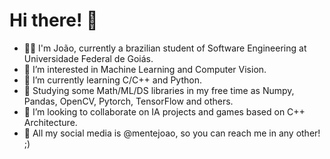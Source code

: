 # Hi there! 👋
- 👨‍💻 I'm João, currently a brazilian student of Software Engineering at Universidade Federal de Goiás.
- 💞️ I’m interested in Machine Learning and Computer Vision.
- 🌱 I’m currently learning C/C++ and Python.
- 🤖 Studying some Math/ML/DS libraries in my free time as Numpy, Pandas, OpenCV, Pytorch, TensorFlow and others.
- 👀 I’m looking to collaborate on IA projects and games based on C++ Architecture.
- 📑 All my social media is @mentejoao, so you can reach me in any other! ;)

